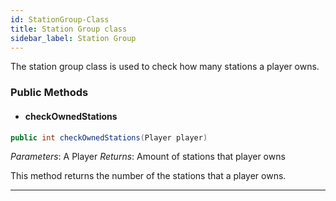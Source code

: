 ```yaml
---
id: StationGroup-Class
title: Station Group class
sidebar_label: Station Group 
---
```


The station group class is used to check how many stations a player owns. 

### Public Methods 

- #### checkOwnedStations
```java
public int checkOwnedStations(Player player)
```
*Parameters*: A Player
*Returns*: Amount of stations that player owns

This method returns the number of the stations that a player owns.

---